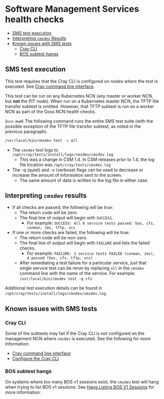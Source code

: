 # Software Management Services health checks

- [SMS test execution](#sms-test-execution)
- [Interpreting `cmsdev` Results](#interpreting-cmsdev-results)
- [Known issues with SMS tests](#known-issues-with-sms-tests)
    - [Cray CLI](#cray-cli)
    - [BOS subtest hangs](#bos-subtest-hangs)

## SMS test execution

This test requires that the Cray CLI is configured on nodes where the test is executed.
See [Cray command line interface](../../operations/validate_csm_health.md#0-cray-command-line-interface).

This test can be run on any Kubernetes NCN (any master or worker NCN, but **not** the PIT node).
When run on a Kubernetes master NCN, the TFTP file transfer subtest is omitted. However, that TFTP subtest is
run on a worker NCN as part of the Goss NCN health checks.

(`ncn-mw#`) The following command runs the entire SMS test suite (with the possible exception of the TFTP file
transfer subtest, as noted in the previous paragraph).

```bash
/usr/local/bin/cmsdev test -q all
```

- The `cmsdev` tool logs to `/opt/cray/tests/install/logs/cmsdev/cmsdev.log`
    - This was a change in CSM 1.4. In CSM releases prior to 1.4, the log file location was `/opt/cray/tests/cmsdev.log`
- The -q (quiet) and -v (verbose) flags can be used to decrease or increase the amount of information sent to the screen.
    - The same amount of data is written to the log file in either case.

## Interpreting `cmsdev` results

- If all checks are passed, the following will be true:
    - The return code will be zero.
    - The final line of output will begin with `SUCCESS`.
        - For example: `SUCCESS: All 6 service tests passed: bos, cfs, conman, ims, tftp, vcs`
- If one or more checks are failed, the following will be true:
    - The return code will be non-zero.
    - The final line of output will begin with `FAILURE` and lists the failed checks.
        - For example: `FAILURE: 2 service tests FAILED (conman, ims), 4 passed (bos, cfs, tftp, vcs)`
    - After remediating a test failure for a particular service, just that single service test can be rerun by replacing
      `all` in the `cmsdev` command line with the name of the service. For example: `/usr/local/bin/cmsdev test -q cfs`

Additional test execution details can be found in `/opt/cray/tests/install/logs/cmsdev/cmsdev.log`.

## Known issues with SMS tests

### Cray CLI

Some of the subtests may fail if the Cray CLI is not configured on the management NCN where `cmsdev` is executed.
See the following for more information:

- [Cray command line interface](../../operations/validate_csm_health.md#0-cray-command-line-interface)
- [Configure the Cray CLI](../../operations/configure_cray_cli.md)

### BOS subtest hangs

On systems where too many BOS v1 sessions exist, the `cmsdev` test will hang when trying to
list BOS v1 sessions. See [Hang Listing BOS V1 Sessions](Hang_Listing_BOS_V1_Sessions.md) for more
information.
